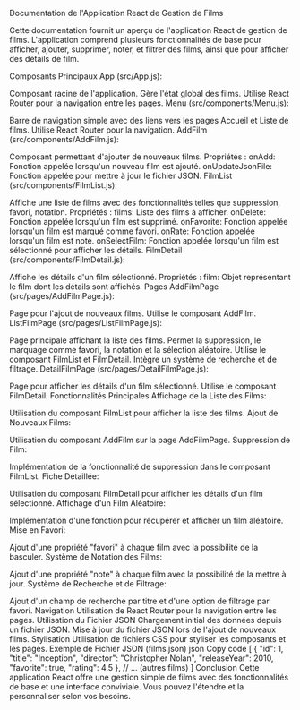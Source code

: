 Documentation de l'Application React de Gestion de Films

Cette documentation fournit un aperçu de l'application React de gestion de films. L'application comprend plusieurs fonctionnalités de base pour afficher, ajouter, supprimer, noter, et filtrer des films, ainsi que pour afficher des détails de film.

Composants Principaux
App (src/App.js):

Composant racine de l'application.
Gère l'état global des films.
Utilise React Router pour la navigation entre les pages.
Menu (src/components/Menu.js):

Barre de navigation simple avec des liens vers les pages Accueil et Liste de films.
Utilise React Router pour la navigation.
AddFilm (src/components/AddFilm.js):

Composant permettant d'ajouter de nouveaux films.
Propriétés :
onAdd: Fonction appelée lorsqu'un nouveau film est ajouté.
onUpdateJsonFile: Fonction appelée pour mettre à jour le fichier JSON.
FilmList (src/components/FilmList.js):

Affiche une liste de films avec des fonctionnalités telles que suppression, favori, notation.
Propriétés :
films: Liste des films à afficher.
onDelete: Fonction appelée lorsqu'un film est supprimé.
onFavorite: Fonction appelée lorsqu'un film est marqué comme favori.
onRate: Fonction appelée lorsqu'un film est noté.
onSelectFilm: Fonction appelée lorsqu'un film est sélectionné pour afficher les détails.
FilmDetail (src/components/FilmDetail.js):

Affiche les détails d'un film sélectionné.
Propriétés :
film: Objet représentant le film dont les détails sont affichés.
Pages
AddFilmPage (src/pages/AddFilmPage.js):

Page pour l'ajout de nouveaux films.
Utilise le composant AddFilm.
ListFilmPage (src/pages/ListFilmPage.js):

Page principale affichant la liste des films.
Permet la suppression, le marquage comme favori, la notation et la sélection aléatoire.
Utilise le composant FilmList et FilmDetail.
Intègre un système de recherche et de filtrage.
DetailFilmPage (src/pages/DetailFilmPage.js):

Page pour afficher les détails d'un film sélectionné.
Utilise le composant FilmDetail.
Fonctionnalités Principales
Affichage de la Liste des Films:

Utilisation du composant FilmList pour afficher la liste des films.
Ajout de Nouveaux Films:

Utilisation du composant AddFilm sur la page AddFilmPage.
Suppression de Film:

Implémentation de la fonctionnalité de suppression dans le composant FilmList.
Fiche Détaillée:

Utilisation du composant FilmDetail pour afficher les détails d'un film sélectionné.
Affichage d'un Film Aléatoire:

Implémentation d'une fonction pour récupérer et afficher un film aléatoire.
Mise en Favori:

Ajout d'une propriété "favori" à chaque film avec la possibilité de la basculer.
Système de Notation des Films:

Ajout d'une propriété "note" à chaque film avec la possibilité de la mettre à jour.
Système de Recherche et de Filtrage:

Ajout d'un champ de recherche par titre et d'une option de filtrage par favori.
Navigation
Utilisation de React Router pour la navigation entre les pages.
Utilisation du Fichier JSON
Chargement initial des données depuis un fichier JSON.
Mise à jour du fichier JSON lors de l'ajout de nouveaux films.
Stylisation
Utilisation de fichiers CSS pour styliser les composants et les pages.
Exemple de Fichier JSON (films.json)
json
Copy code
[
{
"id": 1,
"title": "Inception",
"director": "Christopher Nolan",
"releaseYear": 2010,
"favorite": true,
"rating": 4.5
},
// ... (autres films)
]
Conclusion
Cette application React offre une gestion simple de films avec des fonctionnalités de base et une interface conviviale. Vous pouvez l'étendre et la personnaliser selon vos besoins.
